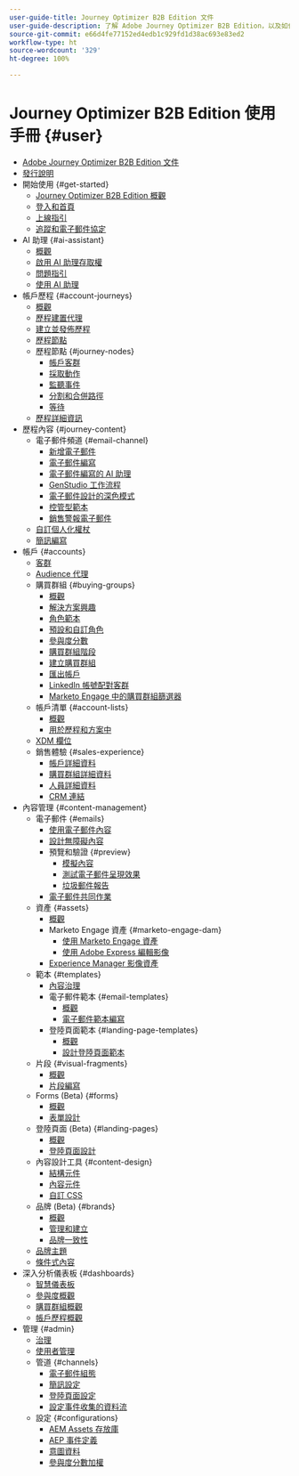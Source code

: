 ```yaml
---
user-guide-title: Journey Optimizer B2B Edition 文件
user-guide-description: 了解 Adobe Journey Optimizer B2B Edition，以及如何利用其內建的生成式 AI 和領先業界的自動化來協調帳戶和購買群組歷程。
source-git-commit: e66d4fe77152ed4edb1c929fd1d38ac693e83ed2
workflow-type: ht
source-wordcount: '329'
ht-degree: 100%

---
```



# Journey Optimizer B2B Edition 使用手冊 {#user}

+ [Adobe Journey Optimizer B2B Edition 文件](guide-overview.md)
+ [發行說明](./release-notes/release-notes.md)
+ 開始使用 {#get-started}
   + [Journey Optimizer B2B Edition 概觀](about-journey-optimizer-b2b-edition.md)
   + [登入和首頁](home-page.md)
   + [上線指引](./start/get-started.md)
   + [追蹤和電子郵件協定](./start/email-protocols.md)
+ AI 助理 {#ai-assistant}
   + [概觀](./ai-assistant/ai-assistant-overview.md)
   + [啟用 AI 助理存取權](./ai-assistant/enable-ai-assistant-access.md)
   + [問題指引](./ai-assistant/question-guidance.md)
   + [使用 AI 助理](./ai-assistant/use-ai-assistant.md)
+ 帳戶歷程 {#account-journeys}
   + [概觀](./journeys/journey-overview.md)
   + [歷程建置代理](./agents/journey-agent.md)
   + [建立並發佈歷程](./journeys/create-publish-journey.md)
   + [歷程節點](./journeys/journey-nodes.md)
   + 歷程節點 {#journey-nodes}
      + [帳戶客群](./journeys/account-audience-nodes.md)
      + [採取動作](./journeys/action-nodes.md)
      + [監聽事件](./journeys/listen-for-event-nodes.md)
      + [分割和合併路徑](./journeys/split-merge-paths-nodes.md)
      + [等待](./journeys/wait-nodes.md)
   + [歷程詳細資訊](./journeys/journey-details.md)
+ 歷程內容 {#journey-content}
   + 電子郵件頻道 {#email-channel}
      + [新增電子郵件](./content/add-email.md)
      + [電子郵件編寫](./content/email-authoring.md)
      + [電子郵件編寫的 AI 助理](./content/ai-assistant-emails.md)
      + [GenStudio 工作流程](./content/genstudio-email-workflow.md)
      + [電子郵件設計的深色模式](./content/email-dark-mode.md)
      + [控管型範本](./content/email-authoring-governance.md)
      + [銷售警報電子郵件](./content/sales-alert-email.md)
   + [自訂個人化權杖](./content/personalization-my-tokens.md)
   + [簡訊編寫](./content/sms-authoring.md)
+ 帳戶 {#accounts}
   + [客群](./audiences/account-audience-overview.md)
   + [Audience 代理](./agents/audience-agent-b2b.md)
   + 購買群組 {#buying-groups}
      + [概觀](./buying-groups/buying-groups-overview.md)
      + [解決方案興趣](./buying-groups/solution-interests.md)
      + [角色範本](./buying-groups/buying-groups-role-templates.md)
      + [預設和自訂角色](./buying-groups/default-custom-roles.md)
      + [參與度分數](./buying-groups/engagement-scores.md)
      + [購買群組階段](./buying-groups/buying-group-stages.md)
      + [建立購買群組](./buying-groups/buying-groups-create.md)
      + [匯出帳戶](./audiences/account-list-export.md)
      + [LinkedIn 帳號配對客群](./data/linkedin-account-matched-audiences.md)
      + [Marketo Engage 中的購買群組篩選器](./buying-groups/marketo-engage-smart-list-buying-group-filters.md)
   + 帳戶清單 {#account-lists}
      + [概觀](./accounts/account-lists.md)
      + [用於歷程和方案中](./accounts/account-lists-journeys.md)
   + [XDM 欄位](./data/field-mapping.md)
   + 銷售體驗 {#sales-experience}
      + [帳戶詳細資料](./accounts/account-details.md)
      + [購買群組詳細資料](./buying-groups/buying-group-details.md)
      + [人員詳細資料](./accounts/person-details.md)
      + [CRM 連結](./accounts/crm-linking.md)
+ 內容管理 {#content-management}
   + 電子郵件 {#emails}
      + [使用電子郵件內容](./content/emails-list.md)
      + [設計無障礙內容](./content/email-accessible-content.md)
      + 預覽和驗證 {#preview}
         + [模擬內容](./content/email-simulate-content.md)
         + [測試電子郵件呈現效果](./content/email-test-rendering.md)
         + [垃圾郵件報告](./content/email-spam-report.md)
      + [電子郵件共同作業](./content/email-collaboration-tools.md)
   + 資產 {#assets}
      + [概觀](./content/assets-overview.md)
      + Marketo Engage 資產 {#marketo-engage-dam}
         + [使用 Marketo Engage 資產](./content/marketo-engage-design-studio.md)
         + [使用 Adobe Express 編輯影像](./content/image-edit-adobe-express.md)
      + [Experience Manager 影像資產](./content/aem-assets.md)
   + 範本 {#templates}
      + [內容治理](./content/template-content-governance.md)
      + 電子郵件範本 {#email-templates}
         + [概觀](./content/email-templates.md)
         + [電子郵件範本編寫](./content/email-template-authoring.md)
      + 登陸頁面範本 {#landing-page-templates}
         + [概觀](./content/landing-page-templates.md)
         + [設計登陸頁面範本](./content/landing-page-template-design.md)
   + 片段 {#visual-fragments}
      + [概觀](./content/fragments.md)
      + [片段編寫](./content/fragment-authoring.md)
   + Forms (Beta) {#forms}
      + [概觀](./content/forms.md)
      + [表單設計](./content/form-design.md)
   + 登陸頁面 (Beta) {#landing-pages}
      + [概觀](./content/landing-pages.md)
      + [登陸頁面設計](./content/landing-page-design.md)
   + 內容設計工具 {#content-design}
      + [結構元件](./content/structure-components.md)
      + [內容元件](./content/content-components.md)
      + [自訂 CSS](./content/design-custom-css.md)
   + 品牌 (Beta) {#brands}
      + [概觀](./content/brands-overview.md)
      + [管理和建立](./content/brands-manage-create.md)
      + [品牌一致性](./content/brand-alignment.md)
   + [品牌主題](./content/brand-themes.md)
   + [條件式內容](./content/conditional-content.md)
+ 深入分析儀表板 {#dashboards}
   + [智慧儀表板](./dashboards/intelligent-dashboard.md)
   + [參與度概觀](./dashboards/engagement-dashboard.md)
   + [購買群組概觀](./dashboards/buying-groups-dashboard.md)
   + [帳戶歷程概觀](./dashboards/journeys-dashboard.md)
+ 管理 {#admin}
   + [治理](./admin/governance.md)
   + [使用者管理](./admin/user-management.md)
   + 管道 {#channels}
      + [電子郵件組態](./admin/configure-channels-emails.md)
      + [簡訊設定](./admin/configure-channels-sms.md)
      + [登陸頁面設定](./admin/landing-page-settings.md)
      + [設定事件收集的資料流](./data/aep-event-collection.md)
   + 設定 {#configurations}
      + [AEM Assets 存放庫](./admin/configure-aem-repositories.md)
      + [AEP 事件定義](./admin/configure-aep-events.md)
      + [意圖資料](./admin/intent-data.md)
      + [參與度分數加權](./admin/engagement-score-weighting.md)
